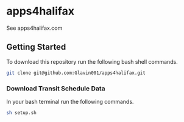 apps4halifax
============

See apps4halifax.com

## Getting Started
To download this repository run the following bash shell commands.
```bash
git clone git@github.com:Glavin001/apps4halifax.git
```

### Download Transit Schedule Data
In your bash terminal run the following commands.
```bash
sh setup.sh
```
